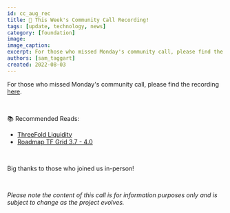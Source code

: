 ```yaml
---
id: cc_aug_rec
title: 🚨 This Week's Community Call Recording!
tags: [update, technology, news]
category: [foundation]
image: 
image_caption: 
excerpt: For those who missed Monday's community call, please find the recording here!
authors: [sam_taggart]
created: 2022-08-03
---
```


For those who missed Monday's community call, please find the recording [here](https://forum.threefold.io/t/threefold-august-1-2022-community-call-town-hall-recording/3243).

<br/>

📚 Recommended Reads:
*  [ThreeFold Liquidity](http://liquidity.threefold.me/)
*  [Roadmap TF Grid 3.7 - 4.0](http://roadmap4.threefold.me/)

<br/>

Big thanks to those who joined us in-person!

<br/>

_Please note the content of this call is for information purposes only and is subject to change as the project evolves._
